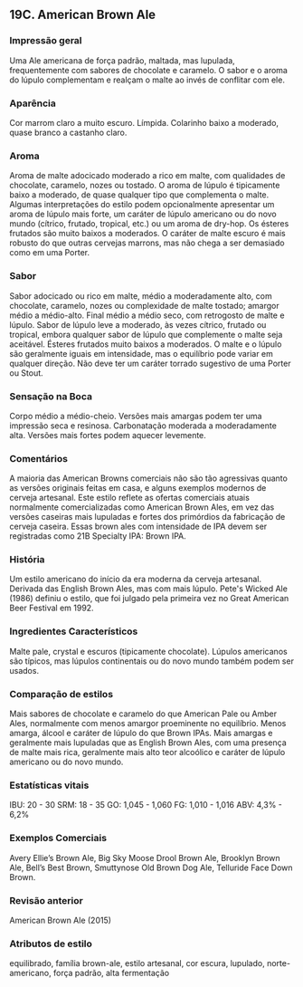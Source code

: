 ## 19C. American Brown Ale

### Impressão geral

Uma Ale americana de força padrão, maltada, mas lupulada, frequentemente com sabores de chocolate e caramelo. O sabor e o aroma do lúpulo complementam e realçam o malte ao invés de conflitar com ele.

### Aparência

Cor marrom claro a muito escuro. Límpida. Colarinho baixo a moderado, quase branco a castanho claro.

### Aroma

Aroma de malte adocicado moderado a rico em malte, com qualidades de chocolate, caramelo, nozes ou tostado. O aroma de lúpulo é tipicamente baixo a moderado, de quase qualquer tipo que complementa o malte. Algumas interpretações do estilo podem opcionalmente apresentar um aroma de lúpulo mais forte, um caráter de lúpulo americano ou do novo mundo (cítrico, frutado, tropical, etc.) ou um aroma de dry-hop. Os ésteres frutados são muito baixos a moderados. O caráter de malte escuro é mais robusto do que outras cervejas marrons, mas não chega a ser demasiado como em uma Porter.

### Sabor

Sabor adocicado ou rico em malte, médio a moderadamente alto, com chocolate, caramelo, nozes ou complexidade de malte tostado; amargor médio a médio-alto. Final médio a médio seco, com retrogosto de malte e lúpulo. Sabor de lúpulo leve a moderado, às vezes cítrico, frutado ou tropical, embora qualquer sabor de lúpulo que complemente o malte seja aceitável. Ésteres frutados muito baixos a moderados. O malte e o lúpulo são geralmente iguais em intensidade, mas o equilíbrio pode variar em qualquer direção. Não deve ter um caráter torrado sugestivo de uma Porter ou Stout.

### Sensação na Boca

Corpo médio a médio-cheio. Versões mais amargas podem ter uma impressão seca e resinosa. Carbonatação moderada a moderadamente alta. Versões mais fortes podem aquecer levemente.

### Comentários

A maioria das American Browns comerciais não são tão agressivas quanto as versões originais feitas em casa, e alguns exemplos modernos de cerveja artesanal. Este estilo reflete as ofertas comerciais atuais normalmente comercializadas como American Brown Ales, em vez das versões caseiras mais lupuladas e fortes dos primórdios da fabricação de cerveja caseira. Essas brown ales com intensidade de IPA devem ser registradas como 21B Specialty IPA: Brown IPA.

### História

Um estilo americano do início da era moderna da cerveja artesanal. Derivada das English Brown Ales, mas com mais lúpulo. Pete's Wicked Ale (1986) definiu o estilo, que foi julgado pela primeira vez no Great American Beer Festival em 1992.

### Ingredientes Característicos

Malte pale, crystal e escuros (tipicamente chocolate). Lúpulos americanos são típicos, mas lúpulos continentais ou do novo mundo também podem ser usados.

### Comparação de estilos

Mais sabores de chocolate e caramelo do que American Pale ou Amber Ales, normalmente com menos amargor proeminente no equilíbrio. Menos amarga, álcool e caráter de lúpulo do que Brown IPAs. Mais amargas e geralmente mais lupuladas que as English Brown Ales, com uma presença de malte mais rica, geralmente mais alto teor alcoólico e caráter de lúpulo americano ou do novo mundo.

### Estatísticas vitais

IBU: 20 - 30
SRM: 18 - 35
GO: 1,045 - 1,060
FG: 1,010 - 1,016
ABV: 4,3% - 6,2%

### Exemplos Comerciais

Avery Ellie’s Brown Ale, Big Sky Moose Drool Brown Ale, Brooklyn Brown Ale, Bell’s Best Brown, Smuttynose Old Brown Dog Ale, Telluride Face Down Brown.

### Revisão anterior

American Brown Ale (2015)

### Atributos de estilo

equilibrado, família brown-ale, estilo artesanal, cor escura, lupulado, norte-americano, força padrão, alta fermentação